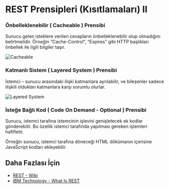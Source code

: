 REST Prensipleri (Kısıtlamaları) II
======

### Önbelleklenebilir ( Cacheable ) Prensibi
Sunucu gelen isteklere verilen cevapların önbelleklenebilir olup olmadığını belirtmelidir. Örneğin “Cache-Control”, “Expires” gibi HTTP başlıkları önbellek ile ilgili bilgiler taşır.

![Cacheable](https://github.com/Kodluyoruz/taskforce/blob/main/rest/RESTAPIPrinciplesII/figures/Cacheable.jpg)

### Katmanlı Sistem ( Layered System ) Prensibi
İstemci – sunucu arasındaki ilişki katmanlara ayrılabilir, ve bileşenler sadece ilişkili oldukları katmanlara karşı sorumlu olurlar.

![Layered System](https://github.com/Kodluyoruz/taskforce/blob/main/rest/RESTAPIPrinciplesII/figures/Layered.jpeg)

### İsteğe Bağlı Kod ( Code On Demand - Optional ) Prensibi
Sunucu, istemci tarafına istemcinin işlevini genişletecek ek kodlar gönderebilir. Bu özellik istemci tarafında yapılması gereken işlemleri hafifletir.

Örneğin sunucu, istemci tarafına döneceği HTML dökümanın içerisine JavaScript kodları ekleyebilir.


## Daha Fazlası İçin
- [REST - Wiki](https://en.wikipedia.org/wiki/Representational_state_transfer)
- [IBM Technology - What Is REST](https://www.youtube.com/watch?v=lsMQRaeKNDk&t=396s)

